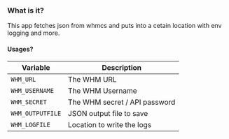 ### What is it?

This app fetches json from whmcs and puts into a cetain location with env logging and more.

#### Usages?

| **Variable**     | **Description**                    |
|------------------|------------------------------------|
| `WHM_URL`        | The WHM URL                        |
| `WHM_USERNAME`   | The WHM Username                   |
| `WHM_SECRET`     | The WHM secret / API password      |
| `WHM_OUTPUTFILE` | JSON output file to save           |
| `WHM_LOGFILE`    | Location to write the logs         |
